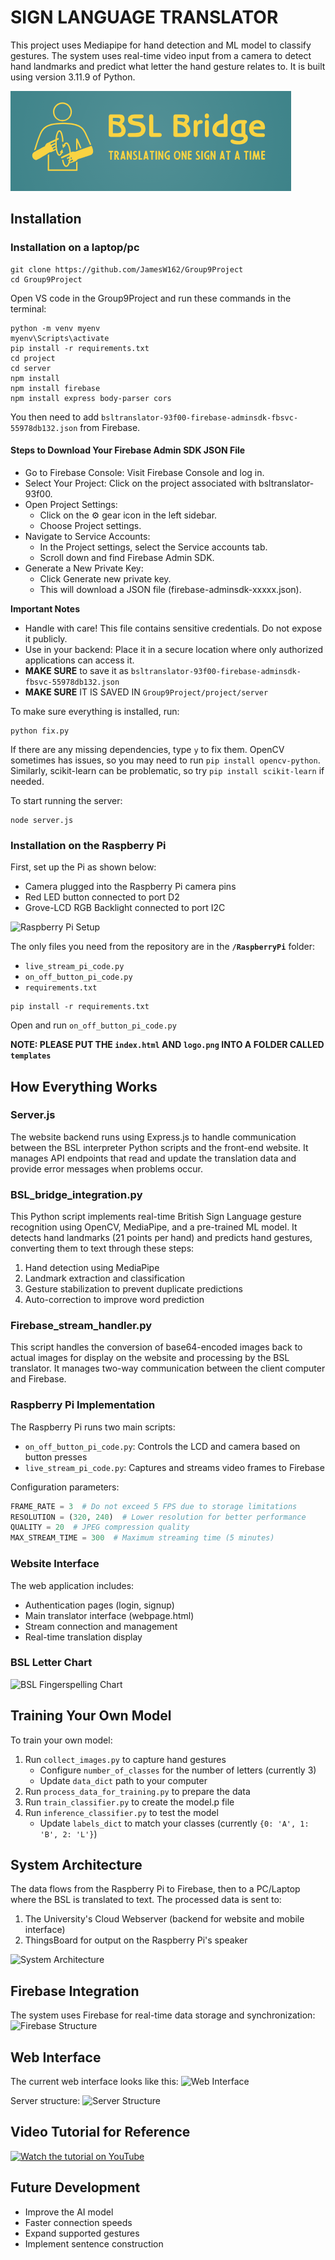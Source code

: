 # SIGN LANGUAGE TRANSLATOR

This project uses Mediapipe for hand detection and ML model to classify gestures. The system uses real-time video input from a camera to detect hand landmarks and predict what letter the hand gesture relates to. It is built using version 3.11.9 of Python.

![Logo](https://github.com/JamesW162/Group9Project/blob/main/project/server/website/logo.png)

## Installation

### Installation on a laptop/pc

```
git clone https://github.com/JamesW162/Group9Project
cd Group9Project
```

Open VS code in the Group9Project and run these commands in the terminal:

```
python -m venv myenv
myenv\Scripts\activate
pip install -r requirements.txt
cd project
cd server
npm install
npm install firebase
npm install express body-parser cors
```

You then need to add `bsltranslator-93f00-firebase-adminsdk-fbsvc-55978db132.json` from Firebase.

#### Steps to Download Your Firebase Admin SDK JSON File
- Go to Firebase Console: Visit Firebase Console and log in.
- Select Your Project: Click on the project associated with bsltranslator-93f00.
- Open Project Settings:
  - Click on the ⚙️ gear icon in the left sidebar.
  - Choose Project settings.
- Navigate to Service Accounts:
  - In the Project settings, select the Service accounts tab.
  - Scroll down and find Firebase Admin SDK.
- Generate a New Private Key:
  - Click Generate new private key.
  - This will download a JSON file (firebase-adminsdk-xxxxx.json).

**Important Notes**
- Handle with care! This file contains sensitive credentials. Do not expose it publicly.
- Use in your backend: Place it in a secure location where only authorized applications can access it.
- **MAKE SURE** to save it as `bsltranslator-93f00-firebase-adminsdk-fbsvc-55978db132.json`
- **MAKE SURE** IT IS SAVED IN `Group9Project/project/server`

To make sure everything is installed, run:

```
python fix.py
```

If there are any missing dependencies, type `y` to fix them. OpenCV sometimes has issues, so you may need to run `pip install opencv-python`. Similarly, scikit-learn can be problematic, so try `pip install scikit-learn` if needed.

To start running the server:
```
node server.js
```

### Installation on the Raspberry Pi

First, set up the Pi as shown below:
- Camera plugged into the Raspberry Pi camera pins
- Red LED button connected to port D2
- Grove-LCD RGB Backlight connected to port I2C

![Raspberry Pi Setup](https://github.com/user-attachments/assets/61e809d4-83b1-43b0-ab5d-4606c24fc7a9)

The only files you need from the repository are in the **`/RaspberryPi`** folder:
- `live_stream_pi_code.py`
- `on_off_button_pi_code.py`
- `requirements.txt`

```
pip install -r requirements.txt
```

Open and run `on_off_button_pi_code.py`

**NOTE: PLEASE PUT THE `index.html` AND `logo.png` INTO A FOLDER CALLED `templates`**

## How Everything Works

### Server.js
The website backend runs using Express.js to handle communication between the BSL interpreter Python scripts and the front-end website. It manages API endpoints that read and update the translation data and provide error messages when problems occur.

### BSL_bridge_integration.py
This Python script implements real-time British Sign Language gesture recognition using OpenCV, MediaPipe, and a pre-trained ML model. It detects hand landmarks (21 points per hand) and predicts hand gestures, converting them to text through these steps:
1. Hand detection using MediaPipe
2. Landmark extraction and classification
3. Gesture stabilization to prevent duplicate predictions
4. Auto-correction to improve word prediction

### Firebase_stream_handler.py
This script handles the conversion of base64-encoded images back to actual images for display on the website and processing by the BSL translator. It manages two-way communication between the client computer and Firebase.

### Raspberry Pi Implementation
The Raspberry Pi runs two main scripts:
- `on_off_button_pi_code.py`: Controls the LCD and camera based on button presses
- `live_stream_pi_code.py`: Captures and streams video frames to Firebase

Configuration parameters:
```python
FRAME_RATE = 3  # Do not exceed 5 FPS due to storage limitations
RESOLUTION = (320, 240)  # Lower resolution for better performance
QUALITY = 20  # JPEG compression quality
MAX_STREAM_TIME = 300  # Maximum streaming time (5 minutes)
```

### Website Interface
The web application includes:
- Authentication pages (login, signup)
- Main translator interface (webpage.html)
- Stream connection and management
- Real-time translation display

### BSL Letter Chart
![BSL Fingerspelling Chart](https://imgs.search.brave.com/DKomfn_cPKzVi7KigGeY5d0Jdn0WK72m8gxgMzOFH6M/rs:fit:860:0:0:0/g:ce/aHR0cHM6Ly9hY2Nl/c3Nic2wuY29tL3dw/LWNvbnRlbnQvdXBs/b2Fkcy8yMDIyLzEx/LzIuYWNjZXNzYnNs/LUZpbmdlcnNwZWxs/aW5nLXJpZ2h0LWhh/bmQtMS5qcGc)

## Training Your Own Model

To train your own model:
1. Run `collect_images.py` to capture hand gestures
   - Configure `number_of_classes` for the number of letters (currently 3)
   - Update `data_dict` path to your computer
2. Run `process_data_for_training.py` to prepare the data
3. Run `train_classifier.py` to create the model.p file
4. Run `inference_classifier.py` to test the model
   - Update `labels_dict` to match your classes (currently `{0: 'A', 1: 'B', 2: 'L'}`)

## System Architecture

The data flows from the Raspberry Pi to Firebase, then to a PC/Laptop where the BSL is translated to text. The processed data is sent to:

1. The University's Cloud Webserver (backend for website and mobile interface)
2. ThingsBoard for output on the Raspberry Pi's speaker

![System Architecture](https://github.com/user-attachments/assets/803f0839-40de-431e-8479-3a3a09b21124)

## Firebase Integration

The system uses Firebase for real-time data storage and synchronization:
![Firebase Structure](https://github.com/user-attachments/assets/f8e41ac4-51ef-4f1f-825d-01f8e867b1da)

## Web Interface

The current web interface looks like this:
![Web Interface](https://github.com/user-attachments/assets/9ce45291-fea6-4419-8a29-9f95c9cedc46)

Server structure:
![Server Structure](https://github.com/user-attachments/assets/54ef874d-4d4b-492b-90f5-ad7d237ea908)

## Video Tutorial for Reference

[![Watch the tutorial on YouTube](https://img.youtube.com/vi/MJCSjXepaAM/0.jpg)](https://www.youtube.com/watch?v=MJCSjXepaAM)

## Future Development

- Improve the AI model
- Faster connection speeds
- Expand supported gestures
- Implement sentence construction
